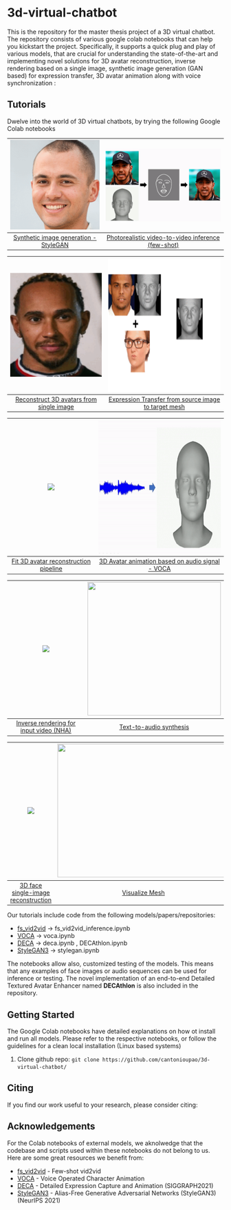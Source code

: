 # 3d-virtual-chatbot
This is the repository for the master thesis project of a 3D virtual chatbot.
The repository consists of various google colab notebooks that can help you kickstart the project. 
Specifically, it supports a quick plug and play of various models, that are crucial for understanding the state-of-the-art and implementing novel solutions for 3D avatar reconstruction, inverse rendering based on a single image, synthetic image generation (GAN based) for expression transfer, 3D avatar animation along with voice synchronization :

## Tutorials

Dwelve into the world of 3D virtual chatbots, by trying the following Google Colab notebooks

|<img src="https://raw.githubusercontent.com/cantonioupao/3d-virtual-chatbot/main/gifs/stylegan_gif.gif" width="310"/>|<img src="https://raw.githubusercontent.com/cantonioupao/3d-virtual-chatbot/main/gifs/final_fs_gif.gif" width="400"/>|
|:-----------------------------------------------------------------------------------------------------------:|:--------------------------------------------------:|
| [Synthetic image generation - StyleGAN](https://github.com/cantonioupao/3d-virtual-chatbot/main/stylegan.ipynb) | [Photorealistic video-to-video inference (few-shot)](https://github.com/cantonioupao/3d-virtual-chatbot/vid2vid_Inference.ipynb)|

| <img src="https://raw.githubusercontent.com/cantonioupao/3d-virtual-chatbot/main/gifs/final_gif.gif" width="310"/> | <img src="https://raw.githubusercontent.com/cantonioupao/3d-virtual-chatbot/main/gifs/final_expression_gif.gif" width="400" height="310"/>
|:------------------------------------------------------------:|:--------------------------------------------------:|
| [Reconstruct 3D avatars from single image](https://github.com/cantonioupao/3d-virtual-chatbot/deca.ipynb)| [Expression Transfer from source image to target mesh](https://github.com/cantonioupao/3d-virtual-chatbot/main/deca.ipynb)|

| <img src="https://raw.githubusercontent.com/facebookresearch/pytorch3d/main/.github/pointcloud_render.png" width="310"/> | <img src="https://raw.githubusercontent.com/cantonioupao/3d-virtual-chatbot/main/gifs/voca_gif.gif" width="400" height="310"/>
|:------------------------------------------------------------:|:--------------------------------------------------:|
| [Fit 3D avatar reconstruction pipeline](https://raw.githubusercontent.com/cantonioupao/3d-virtual-chatbot/fit_FLAME_mesh.ipynb)| [3D Avatar animation based on audio signal - VOCA](https://github.com/cantonioupao/3d-virtual-chatbot/voca.ipynb)|

| <img src="https://raw.githubusercontent.com/facebookresearch/pytorch3d/main/.github/densepose_render.png" width="310"/> | <img src="https://raw.githubusercontent.com/facebookresearch/pytorch3d/main/.github/shapenet_render.png" width="310" height="310"/>
|:------------------------------------------------------------:|:--------------------------------------------------:|
| [Inverse rendering for input video (NHA)](https://github.com/facebookresearch/pytorch3d/blob/main/docs/tutorials/render_densepose.ipynb)| [Text-to-audio synthesis](https://github.com/cantonioupao/3d-virtual-chatbot/text_to_speech.ipynb)|

| <img src="https://raw.githubusercontent.com/facebookresearch/pytorch3d/main/.github/fit_textured_volume.gif" width="310"/> | <img src="https://raw.githubusercontent.com/facebookresearch/pytorch3d/main/.github/fit_nerf.gif" width="400" height="310"/>
|:------------------------------------------------------------:|:--------------------------------------------------:|
| [3D face single-image reconstruction](https://github.com/cantonioupao/3d-virtual-chatbot/unsup3d.ipynb)| [Visualize Mesh](https://github.com/cantonioupao/3d-virtual-chatbot/visualize_mesh.ipynb)|

Our tutorials include code from the following models/papers/repositories:
 - [fs_vid2vid](https://github.com/NVlabs/imaginaire/blob/master/projects/fs_vid2vid/README.md) &rarr; fs_vid2vid_inference.ipynb
 - [VOCA](https://github.com/TimoBolkart/voca) &rarr; voca.ipynb
 - [DECA](https://github.com/YadiraF/DECA) &rarr;  deca.ipynb , DECAthlon.ipynb
 - [StyleGAN3](https://github.com/NVlabs/stylegan3) &rarr; stylegan.ipynb
 
The notebooks allow also, customized testing of the models. This means that any examples of face images or audio sequences can be used for inference or testing.
The novel implementation of an end-to-end Detailed Textured Avatar Enhancer named **DECAthlon** is also included in the repository.

## Getting Started
The Google Colab notebooks have detailed explanations on how ot install and run all models. Please refer to the respective notebooks, or follow the guidelines for a clean local installation (Linux based systems)

1. Clone github repo:
  ```git clone https://github.com/cantonioupao/3d-virtual-chatbot/```

## Citing
If you find our work useful to your research, please consider citing:





## Acknowledgements
For the Colab notebooks of external models, we aknolwedge that the codebase and scripts used within these notebooks do not belong to us. Here are some great resources we benefit from: 
 - [fs_vid2vid](https://github.com/NVlabs/imaginaire/blob/master/projects/fs_vid2vid/README.md) - Few-shot vid2vid
 - [VOCA](https://github.com/TimoBolkart/voca) - Voice Operated Character Animation
 - [DECA](https://github.com/YadiraF/DECA) - Detailed Expression Capture and Animation (SIGGRAPH2021)
 - [StyleGAN3](https://github.com/NVlabs/stylegan3) - Alias-Free Generative Adversarial Networks (StyleGAN3) (NeurIPS 2021)




